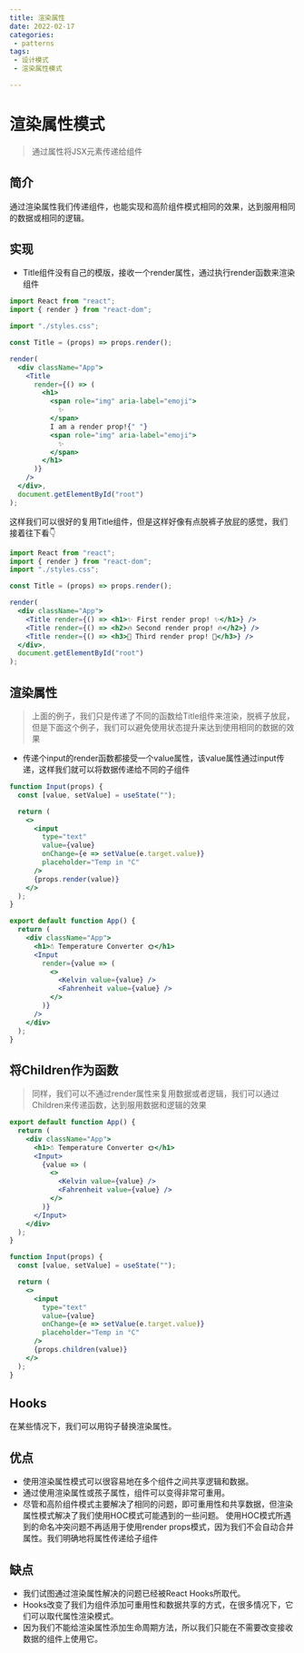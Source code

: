 ```yaml
---
title: 渲染属性
date: 2022-02-17
categories:
 - patterns
tags:
 - 设计模式
 - 渲染属性模式

---
```


# 渲染属性模式

> 通过属性将JSX元素传递给组件

## 简介

通过渲染属性我们传递组件，也能实现和高阶组件模式相同的效果，达到服用相同的数据或相同的逻辑。

## 实现

- Title组件没有自己的模版，接收一个render属性，通过执行render函数来渲染组件

```jsx
import React from "react";
import { render } from "react-dom";

import "./styles.css";

const Title = (props) => props.render();

render(
  <div className="App">
    <Title
      render={() => (
        <h1>
          <span role="img" aria-label="emoji">
            ✨
          </span>
          I am a render prop!{" "}
          <span role="img" aria-label="emoji">
            ✨
          </span>
        </h1>
      )}
    />
  </div>,
  document.getElementById("root")
);
```

这样我们可以很好的复用Title组件，但是这样好像有点脱裤子放屁的感觉，我们接着往下看👇

```jsx
import React from "react";
import { render } from "react-dom";
import "./styles.css";

const Title = (props) => props.render();

render(
  <div className="App">
    <Title render={() => <h1>✨ First render prop! ✨</h1>} />
    <Title render={() => <h2>🔥 Second render prop! 🔥</h2>} />
    <Title render={() => <h3>🚀 Third render prop! 🚀</h3>} />
  </div>,
  document.getElementById("root")
);
```

## 渲染属性

> 上面的例子，我们只是传递了不同的函数给Title组件来渲染，脱裤子放屁，但是下面这个例子，我们可以避免使用状态提升来达到使用相同的数据的效果

- 传递个input的render函数都接受一个value属性，该value属性通过input传递，这样我们就可以将数据传递给不同的子组件

```jsx
function Input(props) {
  const [value, setValue] = useState("");

  return (
    <>
      <input
        type="text"
        value={value}
        onChange={e => setValue(e.target.value)}
        placeholder="Temp in °C"
      />
      {props.render(value)}
    </>
  );
}

export default function App() {
  return (
    <div className="App">
      <h1>☃️ Temperature Converter 🌞</h1>
      <Input
        render={value => (
          <>
            <Kelvin value={value} />
            <Fahrenheit value={value} />
          </>
        )}
      />
    </div>
  );
}
```

## 将Children作为函数

> 同样，我们可以不通过render属性来复用数据或者逻辑，我们可以通过Children来传递函数，达到服用数据和逻辑的效果

```jsx
export default function App() {
  return (
    <div className="App">
      <h1>☃️ Temperature Converter 🌞</h1>
      <Input>
        {value => (
          <>
            <Kelvin value={value} />
            <Fahrenheit value={value} />
          </>
        )}
      </Input>
    </div>
  );
}
```

```jsx
function Input(props) {
  const [value, setValue] = useState("");

  return (
    <>
      <input
        type="text"
        value={value}
        onChange={e => setValue(e.target.value)}
        placeholder="Temp in °C"
      />
      {props.children(value)}
    </>
  );
}
```

## Hooks

在某些情况下，我们可以用钩子替换渲染属性。

## 优点

- 使用渲染属性模式可以很容易地在多个组件之间共享逻辑和数据。
- 通过使用渲染属性或孩子属性，组件可以变得非常可重用。
- 尽管和高阶组件模式主要解决了相同的问题，即可重用性和共享数据，但渲染属性模式解决了我们使用HOC模式可能遇到的一些问题。  使用HOC模式所遇到的命名冲突问题不再适用于使用render props模式，因为我们不会自动合并属性。我们明确地将属性传递给子组件

## 缺点

- 我们试图通过渲染属性解决的问题已经被React Hooks所取代。
- Hooks改变了我们为组件添加可重用性和数据共享的方式，在很多情况下，它们可以取代属性渲染模式。  
- 因为我们不能给渲染属性添加生命周期方法，所以我们只能在不需要改变接收数据的组件上使用它。